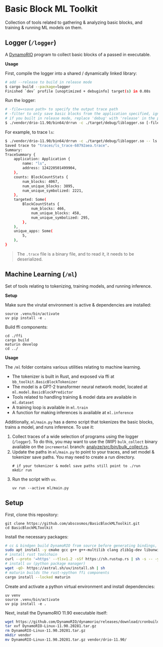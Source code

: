 # Basic Block ML Toolkit
Collection of tools related to gathering & analyzing basic blocks, and training & running ML models on them.

## Logger (`/logger`)
A [DynamoRIO](https://dynamorio.org/) program to collect basic blocks of a passed in executable.

**Usage**

First, compile the logger into a shared / dynamically linked library:
```bash
# add --release to build in release mode
$ cargo build --package=logger
Finished `dev` profile [unoptimized + debuginfo] target(s) in 0.08s
```
Run the logger:
```bash
# -file=<save path> to specify the output trace path
# -filter to only save basic blocks from the application specified, ignoring any from other libraries
# if you built in release mode, replace 'debug' with 'release' in the path to the shared object
$ ./vendor/drio-11.90/bin64/drrun -c ./target/debug/liblogger.so [-file=<save path>] [-filter] -- <process name>
```
For example, to trace `ls`:
```bash
$ ./vendor/drio-11.90/bin64/drrun -c ./target/debug/liblogger.so -- ls
Saved trace to "traces/ls_trace-68792aea.trace".
Summary:
TraceSummary {
    application: Application {
        name: "ls",
        address: 124220501499904,
    },
    counts: BlockCountStats {
        num_blocks: 4067,
        num_unique_blocks: 3895,
        num_unique_symbolized: 2221,
    },
    targeted: Some(
        BlockCountStats {
            num_blocks: 466,
            num_unique_blocks: 458,
            num_unique_symbolized: 295,
        },
    ),
    unique_apps: Some(
        5,
    ),
}
```
> The `.trace` file is a binary file, and to read it, it needs to be deserialized.

## Machine Learning (`/ml`)
Set of tools relating to tokenizing, training models, and running inference.

**Setup**

Make sure the virutal environment is active & dependencies are installed:
```
source .venv/bin/activate
uv pip install -e .
```

Build ffi components:
```
cd ./ffi
cargo build
maturin develop
cd ../
```

**Usage**

The `/ml` folder contains various utilities relating to machine learning.
- The tokenizer is built in Rust, and exposed via ffi at `bb_toolkit.BasicBlockTokenizer`
- The model is a GPT-2 transformer neural network model, located at `ml.model.BasicBlockPredictor`
- Tools related to handling training & model data are available in `ml.dataset`
- A training loop is available in `ml.train`
- A function for making inferences is available at `ml.inference`

Additionally, `ml/main.py` has a demo script that tokenizes the basic blocks, trains a model, and runs inference. To use it:
1. Collect traces of a wide selection of programs using the logger (`/logger`).
   To do this, you may want to use the (WIP) `bulk_collect` binary available on the `incremental` branch: [analyze/src/bin/bulk_collect.rs](../incremental/analyze/src/bin/bulk_collect.rs).
2. Update the paths in `ml/main.py` to point to your traces, and set model & tokenizer save paths.
   You may need to create a run directory.
   ```
   # if your tokenizer & model save paths still point to ./run
   mkdir run
   ```
3. Run the script with `uv`.
   ```
   uv run --active ml/main.py
   ```

## Setup
First, clone this repository:
```
git clone https://github.com/abscosmos/BasicBlockMLToolkit.git
cd BasicBlockMLToolkit
```

Install the necessary packages:
```bash
# cc & bindgen build DynamoRIO from source before generating bindings, so tools for building DynamoRIO are necessary
sudo apt install -y cmake gcc g++ g++-multilib clang zlib1g-dev libunwind-dev libsnappy-dev liblz4-dev libxxhash-dev perl binutils
# install rust toolchain
curl --proto '=https' --tlsv1.2 -sSf https://sh.rustup.rs | sh -s -- -y
# install uv (python package manager)
wget -qO- https://astral.sh/uv/install.sh | sh
# maturin builds the rust->python ffi components
cargo install --locked maturin
```

Create and activate a python virtual environment and install dependencies:
```
uv venv
source .venv/bin/activate
uv pip install -e .
```

Next, install the DynamoRIO 11.90 executable itself:
```bash
wget https://github.com/DynamoRIO/dynamorio/releases/download/cronbuild-11.90.20281/DynamoRIO-Linux-11.90.20281.tar.gz
tar xvf DynamoRIO-Linux-11.90.20281.tar.gz
rm DynamoRIO-Linux-11.90.20281.tar.gz
mkdir vendor
mv DynamoRIO-Linux-11.90.20281.tar.gz vendor/drio-11.90/
```
